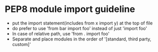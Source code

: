 # PEP8 module import guideline
- put the import statement(includes from x import y) at the top of file
- do prefer to use 'from bar import foo' instead of just 'import foo'
- In case of relative path, use 'from . import foo'
- Separate and place modules in the order of '[standard, third party, custom]'